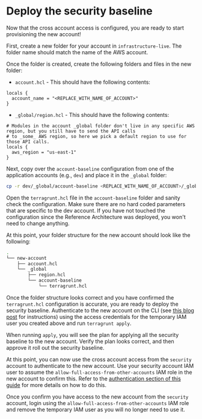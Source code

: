# Deploy the security baseline

Now that the cross account access is configured, you are ready to start provisioning the new account!

First, create a new folder for your account in `infrastructure-live`. The folder name should match the name of the AWS
account.

Once the folder is created, create the following folders and files in the new folder:

- `account.hcl` - This should have the following contents:

```hcl
locals {
  account_name = "<REPLACE_WITH_NAME_OF_ACCOUNT>"
}
```

- `_global/region.hcl` - This should have the following contents:

```hcl
# Modules in the account _global folder don't live in any specific AWS region, but you still have to send the API calls
# to _some_ AWS region, so here we pick a default region to use for those API calls.
locals {
  aws_region = "us-east-1"
}
```

Next, copy over the `account-baseline` configuration from one of the application accounts (e.g., `dev`) and place it in
the `_global` folder:

```bash
cp -r dev/_global/account-baseline <REPLACE_WITH_NAME_OF_ACCOUNT>/_global/account-baseline
```

Open the `terragrunt.hcl` file in the `account-baseline` folder and sanity check the configuration. Make sure there are
no hard coded parameters that are specific to the dev account. If you have not touched the configuration since the
Reference Architecture was deployed, you won't need to change anything.

At this point, your folder structure for the new account should look like the following:

```bash
.
└── new-account
    ├── account.hcl
    └── _global
        ├── region.hcl
        └── account-baseline
            └── terragrunt.hcl
```

Once the folder structure looks correct and you have confirmed the `terragrunt.hcl` configuration is accurate, you are
ready to deploy the security baseline. Authenticate to the new account on the CLI (see [this blog
post](https://blog.gruntwork.io/a-comprehensive-guide-to-authenticating-to-aws-on-the-command-line-63656a686799) for
instructions) using the access credentials for the temporary IAM user you created above and run `terragrunt apply`.

When running `apply`, you will see the plan for applying all the security baseline to the new account. Verify the plan
looks correct, and then approve it roll out the security baseline.

At this point, you can now use the cross account access from the `security` account to authenticate to the new account.
Use your security account IAM user to assume the `allow-full-access-from-other-accounts` IAM role in the new account to
confirm this. Refer to the [authentication section of this guide](../02-authenticate/01-intro.md) for more details on how to do
this.

Once you confirm you have access to the new account from the `security` account, login using the
`allow-full-access-from-other-accounts` IAM role and remove the temporary IAM user as you will no longer need to use it.


<!-- ##DOCS-SOURCER-START
{"sourcePlugin":"local-copier","hash":"6b2971383476a10a88bcaa6c38599547"}
##DOCS-SOURCER-END -->
